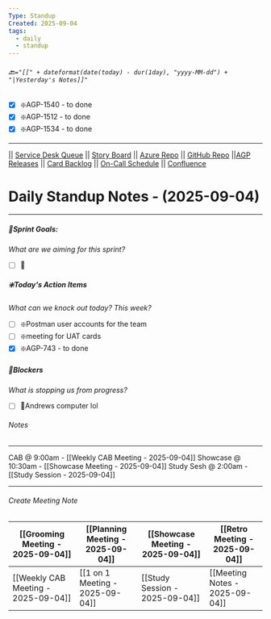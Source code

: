 ```yaml
---
Type: Standup
Created: 2025-09-04
tags:
  - daily
  - standup
---
```

###### 🔙`="[[" + dateformat(date(today) - dur(1day), "yyyy-MM-dd") + "|Yesterday's Notes]]"` 
- [x] ❇️AGP-1540 - to done
- [x] ❇️AGP-1512 - to done
- [x] ❇️AGP-1534 - to done
---
|| [Service Desk Queue](https://itkcl.atlassian.net/jira/servicedesk/projects/ITS/queues/custom/220) || [Story Board](https://itkcl.atlassian.net/jira/software/c/projects/AGP/boards/86) || [Azure Repo](https://devops.kclife.net/Applications) || [GitHub Repo](https://github.com/kclife-it)
||[AGP Releases](https://itkcl.atlassian.net/projects/AGP?selectedItem=com.atlassian.jira.jira-projects-plugin%3Arelease-page) || [Card Backlog](https://itkcl.atlassian.net/jira/software/c/projects/AGP/boards/86/backlog) || [On-Call Schedule](https://itkcl.atlassian.net/jira/ops/who-is-on-call) || [Confluence](https://itkcl.atlassian.net/wiki/home) 
# Daily Standup Notes - (2025-09-04)
---
##### 🔁Sprint Goals: 
*What are we aiming for this sprint?* 
- [ ] 🔁

##### ❇️Today's Action Items
*What can we knock out today? This week?*
- [ ] ❇️Postman user accounts for the team
- [ ] ❇️meeting for UAT cards
- [x] ❇️AGP-743 - to done

##### 🚫Blockers
*What is stopping us from progress?*
- [ ] 🚫Andrews computer lol

###### Notes
---
CAB @ 9:00am - [[Weekly CAB Meeting - 2025-09-04]]
Showcase @ 10:30am - [[Showcase Meeting - 2025-09-04]]
Study Sesh @ 2:00am - [[Study Session - 2025-09-04]]


---
###### Create Meeting Note

| [[Grooming Meeting - 2025-09-04]]   | [[Planning Meeting - 2025-09-04]] | [[Showcase Meeting - 2025-09-04]] | [[Retro Meeting - 2025-09-04]] |
| --------------------------------- | ------------------------------- | ------------------------------- | ---------------------------- |
| [[Weekly CAB Meeting - 2025-09-04]] | [[1 on 1 Meeting - 2025-09-04]]   | [[Study Session - 2025-09-04]]    | [[Meeting Notes - 2025-09-04]] |
